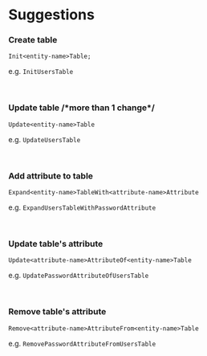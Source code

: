 # Suggestions

### Create table

```
Init<entity-name>Table;
```

e.g. `InitUsersTable`

<br/>

### Update table /\*more than 1 change\*/

```
Update<entity-name>Table
```

e.g. `UpdateUsersTable`

<br/>

### Add attribute to table

```
Expand<entity-name>TableWith<attribute-name>Attribute
```

e.g. `ExpandUsersTableWithPasswordAttribute`

<br/>

### Update table's attribute

```
Update<attribute-name>AttributeOf<entity-name>Table
```

e.g. `UpdatePasswordAttributeOfUsersTable`

<br/>

### Remove table's attribute

```
Remove<attribute-name>AttributeFrom<entity-name>Table
```

e.g. `RemovePasswordAttributeFromUsersTable`
